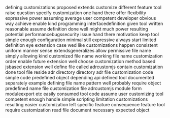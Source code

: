 defining customizations proposed extends customize different feature tool raise question specify customization one hand there offer flexibility expressive power assuming average user competent developer obvious way achieve enable kind programming interfacedefinition given tool written reasonable assume definition done well might much power resulting potential performancebugssecurity issue hand there motivation keep tool simple enough configuration minimal still expressive always start limited definition eye extension case wed like customizations happen consistent uniform manner sense extendsgeneralizes allow permissive file name simply allowing kind customized file name working file name customization order enable future extension well choose customization method based jsbased extension well define file called adrcustomjs contain customization done tool file reside adr directory directory adr file customization code simple code predefined object depending api defined tool documented separately example defining file name pattern well probably require object predefined name file customization file adrcustomjs module form moduleexport etc easily consumed tool code assume user customizing tool competent enough handle simple scripting limitation customizations resulting easier customization left specific feature consequence feature tool require customization read file document necessary expected object